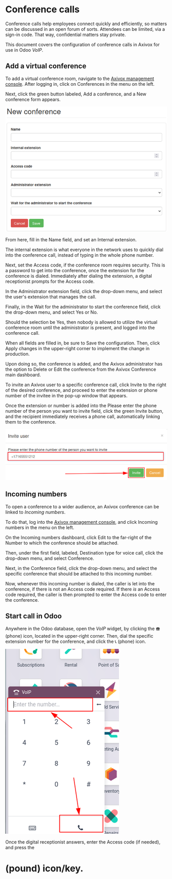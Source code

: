 # Conference calls

Conference calls help employees connect quickly and efficiently, so matters can be discussed in an
open forum of sorts. Attendees can be limited, via a sign-in code. That way, confidential matters
stay private.

This document covers the configuration of conference calls in Axivox for use in Odoo *VoIP*.

## Add a virtual conference

To add a virtual conference room, navigate to the [Axivox management console](https://manage.axivox.com). After logging in, click on Conferences in the menu on the
left.

Next, click the green button labeled, Add a conference, and a New conference
form appears.

![New conference form on Axivox.](conference_calls/new-conference.png)

From here, fill in the Name field, and set an Internal extension.

The internal extension is what everyone in the network uses to quickly dial into the conference
call, instead of typing in the whole phone number.

Next, set the Access code, if the conference room requires security. This is a password
to get into the conference, once the extension for the conference is dialed. Immediately after
dialing the extension, a digital receptionist prompts for the Access code.

In the Administrator extension field, click the drop-down menu, and select the user's
extension that manages the call.

Finally, in the Wait for the administrator to start the conference field, click the
drop-down menu, and select Yes or No.

Should the selection be Yes, then nobody is allowed to utilize the virtual conference
room until the administrator is present, and logged into the conference call.

When all fields are filled in, be sure to Save the configuration. Then, click
Apply changes in the upper-right corner to implement the change in production.

Upon doing so, the conference is added, and the Axivox administrator has the option to
Delete or Edit the conference from the Axivox Conference main
dashboard.

To invite an Axivox user to a specific conference call, click Invite to the right of the
desired conference, and proceed to enter the extension or phone number of the invitee in the pop-up
window that appears.

Once the extension or number is added into the Please enter the phone number of the
person you want to invite field, click the green Invite button, and the recipient
immediately receives a phone call, automatically linking them to the conference.

![New conference form on Axivox.](conference_calls/conference-invite.png)

## Incoming numbers

To open a conference to a wider audience, an Axivox conference can be linked to *Incoming numbers*.

To do that, log into the [Axivox management console](https://manage.axivox.com), and click
Incoming numbers in the menu on the left.

On the Incoming numbers dashboard, click Edit to the far-right of the
Number to which the conference should be attached.

Then, under the first field, labeled, Destination type for voice call, click the
drop-down menu, and select Conference.

Next, in the Conference field, click the drop-down menu, and select the specific
conference that should be attached to this incoming number.

Now, whenever this incoming number is dialed, the caller is let into the conference, if there is not
an Access code required. If there *is* an Access code required, the caller
is then prompted to enter the Access code to enter the conference.

## Start call in Odoo

Anywhere in the Odoo database, open the *VoIP* widget, by clicking the ☎️ (phone) icon,
located in the upper-right corner. Then, dial the specific extension number for the conference, and
click the 📞 (phone) icon.

![Connecting to a conference extension using the Odoo VoIP widget.](conference_calls/phone-widget.png)

Once the digital receptionist answers, enter the Access code (if needed), and press the
# (pound) icon/key.

